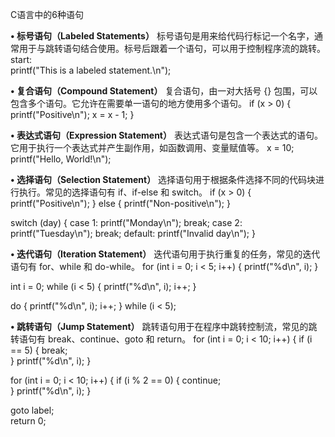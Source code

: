 C语言中的6种语句

**• 标号语句（Labeled Statements）**
标号语句是用来给代码行标记一个名字，通常用于与跳转语句结合使用。标号后跟着一个语句，可以用于控制程序流的跳转。
start:      
    printf("This is a labeled statement.\n");

**• 复合语句（Compound Statement）**
复合语句，由一对大括号 {} 包围，可以包含多个语句。它允许在需要单一语句的地方使用多个语句。
if (x > 0) {
    printf("Positive\n");
    x = x - 1;
}

**• 表达式语句（Expression Statement）**
表达式语句是包含一个表达式的语句。它用于执行一个表达式并产生副作用，如函数调用、变量赋值等。
x = 10;  
printf("Hello, World!\n");

**• 选择语句（Selection Statement）**
选择语句用于根据条件选择不同的代码块进行执行。常见的选择语句有 if、if-else 和 switch。
if (x > 0) {
    printf("Positive\n");
} else {
    printf("Non-positive\n");
}

switch (day) {
    case 1:
        printf("Monday\n");
        break;
    case 2:
        printf("Tuesday\n");
        break;
    default:
        printf("Invalid day\n");
}

**• 迭代语句（Iteration Statement）**
迭代语句用于执行重复的任务，常见的迭代语句有 for、while 和 do-while。
for (int i = 0; i < 5; i++) {
    printf("%d\n", i);
}

int i = 0;
while (i < 5) {
    printf("%d\n", i);
    i++;
}

do {
    printf("%d\n", i);
    i++;
} while (i < 5);

**• 跳转语句（Jump Statement）**
跳转语句用于在程序中跳转控制流，常见的跳转语句有 break、continue、goto 和 return。
for (int i = 0; i < 10; i++) {
    if (i == 5) {
        break;  
    }
    printf("%d\n", i);
}

for (int i = 0; i < 10; i++) {
    if (i % 2 == 0) {
        continue;  
    }
    printf("%d\n", i);
}

goto label;  
return 0;  

